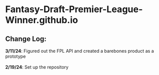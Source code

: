 # Fantasy-Draft-Premier-League-Winner.github.io

## Change Log:
**3/11/24**: Figured out the FPL API and created a barebones product as a prototype
<br><br>
**2/19/24**: Set up the repository
<br><br>